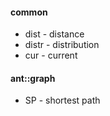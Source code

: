 
#### common
* dist - distance
* distr - distribution
* cur - current


#### ant::graph
* SP - shortest path